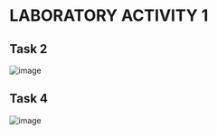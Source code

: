# LABORATORY ACTIVITY 1
## Task 2
![image](https://github.com/user-attachments/assets/c2f66812-2b4c-47a5-b80f-e50414578eff)
## Task 4
![image](https://github.com/user-attachments/assets/9e4402a0-c315-4dcc-89af-916014e50572)

